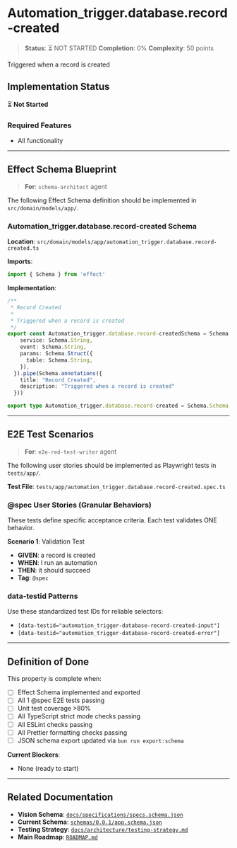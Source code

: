 # Automation_trigger.database.record-created

> **Status**: ⏳ NOT STARTED
> **Completion**: 0%
> **Complexity**: 50 points

Triggered when a record is created

## Implementation Status

⏳ **Not Started**

### Required Features

- All functionality

---

## Effect Schema Blueprint

> **For**: `schema-architect` agent

The following Effect Schema definition should be implemented in `src/domain/models/app/`.

### Automation_trigger.database.record-created Schema

**Location**: `src/domain/models/app/automation_trigger.database.record-created.ts`

**Imports**:

```typescript
import { Schema } from 'effect'
```

**Implementation**:

```typescript
/**
 * Record Created
 *
 * Triggered when a record is created
 */
export const Automation_trigger.database.record-createdSchema = Schema.Struct({
    service: Schema.String,
    event: Schema.String,
    params: Schema.Struct({
      table: Schema.String,
    }),
  }).pipe(Schema.annotations({
    title: "Record Created",
    description: "Triggered when a record is created"
  }))

export type Automation_trigger.database.record-created = Schema.Schema.Type<typeof Automation_trigger.database.record-createdSchema>
```

---

## E2E Test Scenarios

> **For**: `e2e-red-test-writer` agent

The following user stories should be implemented as Playwright tests in `tests/app/`.

**Test File**: `tests/app/automation_trigger.database.record-created.spec.ts`

### @spec User Stories (Granular Behaviors)

These tests define specific acceptance criteria. Each test validates ONE behavior.

**Scenario 1**: Validation Test

- **GIVEN**: a record is created
- **WHEN**: I run an automation
- **THEN**: it should succeed
- **Tag**: `@spec`

### data-testid Patterns

Use these standardized test IDs for reliable selectors:

- `[data-testid="automation_trigger-database-record-created-input"]`
- `[data-testid="automation_trigger-database-record-created-error"]`

---

## Definition of Done

This property is complete when:

- [ ] Effect Schema implemented and exported
- [ ] All 1 @spec E2E tests passing
- [ ] Unit test coverage >80%
- [ ] All TypeScript strict mode checks passing
- [ ] All ESLint checks passing
- [ ] All Prettier formatting checks passing
- [ ] JSON schema export updated via `bun run export:schema`

**Current Blockers**:

- None (ready to start)

---

## Related Documentation

- **Vision Schema**: [`docs/specifications/specs.schema.json`](../specs.schema.json)
- **Current Schema**: [`schemas/0.0.1/app.schema.json`](../../schemas/0.0.1/app.schema.json)
- **Testing Strategy**: [`docs/architecture/testing-strategy.md`](../../architecture/testing-strategy.md)
- **Main Roadmap**: [`ROADMAP.md`](../../../ROADMAP.md)

